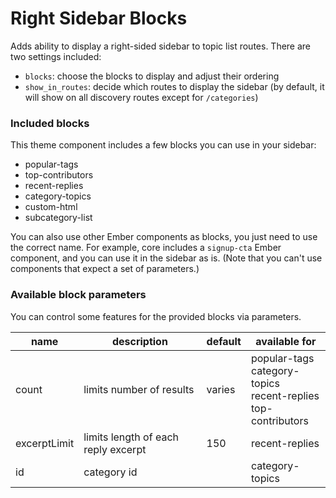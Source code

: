 # Right Sidebar Blocks

Adds ability to display a right-sided sidebar to topic list routes. There are two settings included:

- `blocks`: choose the blocks to display and adjust their ordering
- `show_in_routes`: decide which routes to display the sidebar (by default, it will show on all discovery routes except for `/categories`)

### Included blocks

This theme component includes a few blocks you can use in your sidebar:

- popular-tags
- top-contributors
- recent-replies
- category-topics
- custom-html
- subcategory-list

You can also use other Ember components as blocks, you just need to use the correct name. For example, core includes a `signup-cta` Ember component, and you can use it in the sidebar as is. (Note that you can't use components that expect a set of parameters.)

### Available block parameters

You can control some features for the provided blocks via parameters.

| name         | description                         | default | available for                                                            |
| ------------ | ----------------------------------- | ------- | ------------------------------------------------------------------------ |
| count        | limits number of results            | varies  | popular-tags<br/>category-topics<br/>recent-replies<br/>top-contributors |
| excerptLimit | limits length of each reply excerpt | 150     | recent-replies                                                           |
| id           | category id                         |         | category-topics                                                          |

